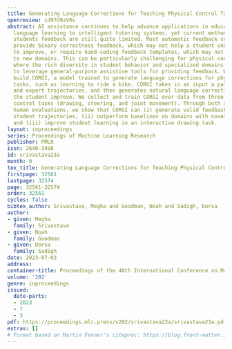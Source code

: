 ```yaml
---
title: Generating Language Corrections for Teaching Physical Control Tasks
openreview: cd97d9zV0s
abstract: AI assistance continues to help advance applications in education, from
  language learning to intelligent tutoring systems, yet current methods for providing
  students feedback are still quite limited. Most automatic feedback systems either
  provide binary correctness feedback, which may not help a student understand how
  to improve, or require hand-coding feedback templates, which may not generalize
  to new domains. This can be particularly challenging for physical control tasks,
  where the rich diversity in student behavior and specialized domains make it challenging
  to leverage general-purpose assistive tools for providing feedback. We design and
  build CORGI, a model trained to generate language corrections for physical control
  tasks, such as learning to ride a bike. CORGI takes in as input a pair of student
  and expert trajectories, and then generates natural language corrections to help
  the student improve. We collect and train CORGI over data from three diverse physical
  control tasks (drawing, steering, and joint movement). Through both automatic and
  human evaluations, we show that CORGI can (i) generate valid feedback for novel
  student trajectories, (ii) outperform baselines on domains with novel control dynamics,
  and (iii) improve student learning in an interactive drawing task.
layout: inproceedings
series: Proceedings of Machine Learning Research
publisher: PMLR
issn: 2640-3498
id: srivastava23a
month: 0
tex_title: Generating Language Corrections for Teaching Physical Control Tasks
firstpage: 32561
lastpage: 32574
page: 32561-32574
order: 32561
cycles: false
bibtex_author: Srivastava, Megha and Goodman, Noah and Sadigh, Dorsa
author:
- given: Megha
  family: Srivastava
- given: Noah
  family: Goodman
- given: Dorsa
  family: Sadigh
date: 2023-07-03
address: 
container-title: Proceedings of the 40th International Conference on Machine Learning
volume: '202'
genre: inproceedings
issued:
  date-parts:
  - 2023
  - 7
  - 3
pdf: https://proceedings.mlr.press/v202/srivastava23a/srivastava23a.pdf
extras: []
# Format based on Martin Fenner's citeproc: https://blog.front-matter.io/posts/citeproc-yaml-for-bibliographies/
---
```

